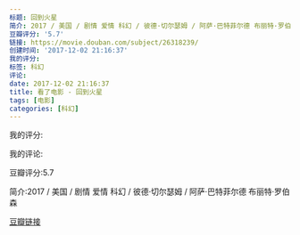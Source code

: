 ```yaml
---
标题: 回到火星
简介: 2017 / 美国 / 剧情 爱情 科幻 / 彼德·切尔瑟姆 / 阿萨·巴特菲尔德 布丽特·罗伯森
豆瓣评分: '5.7'
链接: https://movie.douban.com/subject/26318239/
创建时间: '2017-12-02 21:16:37'
我的评分:
标签: 科幻
评论:
date: 2017-12-02 21:16:37
title: 看了电影 - 回到火星
tags: [电影]
categories: [科幻]
---
```


我的评分:

我的评论:

豆瓣评分:5.7

简介:2017 / 美国 / 剧情 爱情 科幻 / 彼德·切尔瑟姆 / 阿萨·巴特菲尔德 布丽特·罗伯森

[豆瓣链接](https://movie.douban.com/subject/26318239/)

